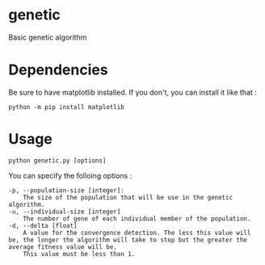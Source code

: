 # genetic
Basic genetic algorithm

# Dependencies

Be sure to have matplotlib installed. If you don't, you can install it like that :

```shell
python -m pip install matplotlib
```

# Usage

```shell
python genetic.py [options]
```

You can specify the folloing options : 

    -p, --population-size [integer]:
        The size of the population that will be use in the genetic algorithm.
    -u, --individual-size [integer]
        The number of gene of each individual member of the population.
    -d, --delta [float]
        A value for the convergence detection. The less this value will be, the longer the algorithm will take to stop but the greater the average fitness value will be.
        This value must be less than 1.
